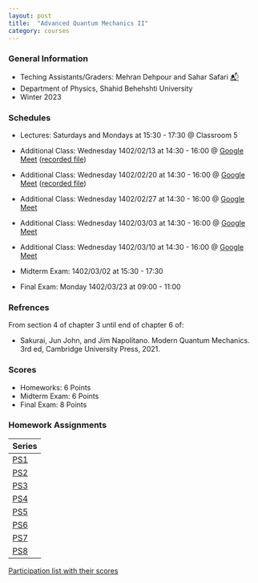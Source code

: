 ```yaml
---
layout: post
title:  "Advanced Quantum Mechanics II"
category: courses
---
```


### General Information
+ Teching Assistants/Graders: Mehran Dehpour and Sahar Safari [📬][sahar_mail]
+ Department of Physics, Shahid Behehshti University
+ Winter 2023

### Schedules
+ Lectures: Saturdays and Mondays at 15:30 - 17:30 @ Classroom 5
+ Additional Class: Wednesday 1402/02/13 at 14:30 - 16:00 @ [Google Meet][gmeet] ([recorded file][a1])
+ Additional Class: Wednesday 1402/02/20 at 14:30 - 16:00 @ [Google Meet][gmeet] ([recorded file][a2])
+ Additional Class: Wednesday 1402/02/27 at 14:30 - 16:00 @ [Google Meet][gmeet]
+ Additional Class: Wednesday 1402/03/03 at 14:30 - 16:00 @ [Google Meet][gmeet]
+ Additional Class: Wednesday 1402/03/10 at 14:30 - 16:00 @ [Google Meet][gmeet]

+ Midterm Exam: 1402/03/02 at 15:30 - 17:30
+ Final Exam: Monday 1402/03/23 at 09:00 - 11:00

### Refrences
From section 4 of chapter 3 until end of chapter 6 of:
+ Sakurai, Jun John, and Jim Napolitano. Modern Quantum Mechanics. 3rd ed, Cambridge University Press, 2021.

### Scores
+ Homeworks: 6 Points
+ Midterm Exam: 6 Points
+ Final Exam: 8 Points

### Homework Assignments
|Series                        |
|------------------------------|
|[PS1][1]|[Solutions][S1]      |
|[PS2][2]|[Solutions][S2]      |
|[PS3][3]|[Solutions][S3]      |
|[PS4][4]|[Solutions][S4]      |
|[PS5][5]|[Solutions][S5]      |
|[PS6][6]|[Solutions][S6]      |
|[PS7][7]|[Solutions][S7]      |
|[PS8][8]|  |

[Participation list with their scores][parti]

[sahar_mail]:    mailto:shr.safari@mail.sbu.ac.ir
[gousheh_mail]:  mailto:ss-gousheh@sbu.ac.ir

[parti]: https://dehpour.github.io/2023-02-05-advanced-quantum-ii/Participation.pdf
[1]: http://dehpour.github.io/2023-02-05-advanced-quantum-ii/PS1.pdf
[S1]: http://dehpour.github.io/2023-02-05-advanced-quantum-ii/S1.pdf
[2]: http://dehpour.github.io/2023-02-05-advanced-quantum-ii/PS2.pdf
[S2]: http://dehpour.github.io/2023-02-05-advanced-quantum-ii/S2.pdf
[3]: http://dehpour.github.io/2023-02-05-advanced-quantum-ii/PS3.pdf
[S3]: http://dehpour.github.io/2023-02-05-advanced-quantum-ii/S3.pdf
[4]: http://dehpour.github.io/2023-02-05-advanced-quantum-ii/PS4.pdf
[S4]: http://dehpour.github.io/2023-02-05-advanced-quantum-ii/S4.pdf
[5]: http://dehpour.github.io/2023-02-05-advanced-quantum-ii/PS5.pdf
[S5]: http://dehpour.github.io/2023-02-05-advanced-quantum-ii/S5.pdf
[6]: http://dehpour.github.io/2023-02-05-advanced-quantum-ii/PS6.pdf
[S6]: http://dehpour.github.io/2023-02-05-advanced-quantum-ii/S6.pdf
[7]: http://dehpour.github.io/2023-02-05-advanced-quantum-ii/PS7.pdf
[S7]: http://dehpour.github.io/2023-02-05-advanced-quantum-ii/S7.pdf
[8]: http://dehpour.github.io/2023-02-05-advanced-quantum-ii/PS8.pdf
[S8]: http://dehpour.github.io/2023-02-05-advanced-quantum-ii/S8.pdf

[gmeet]: https://meet.google.com/ruk-cmwi-aie

[a1]: https://mailsbuacir-my.sharepoint.com/:v:/g/personal/m_dehpour_mail_sbu_ac_ir/EaYGUnq7b01Kten4VRtj3joBTKXFvqJbQdK-LS33c3P4Aw?e=vKZge1
[a2]: https://mailsbuacir-my.sharepoint.com/:v:/g/personal/m_dehpour_mail_sbu_ac_ir/EeYEc47uQKJFhnp27JRp1MoBz3zrODmhnefVrU5UZlVEsw?e=SS5W0l
